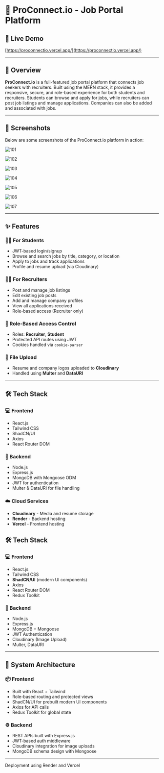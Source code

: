 # 👔 ProConnect.io - Job Portal Platform

## 🚀 Live Demo
[https://proconnectio.vercel.app/](https://proconnectio.vercel.app/)

---

## 📌 Overview

**ProConnect.io** is a full-featured job portal platform that connects job seekers with recruiters. Built using the MERN stack, it provides a responsive, secure, and role-based experience for both students and recruiters. Students can browse and apply for jobs, while recruiters can post job listings and manage applications. Companies can also be added and associated with jobs.

---

## 📸 Screenshots

Below are some screenshots of the ProConnect.io platform in action:

![101](client/public/assets/101.jpg)

![102](client/public/assets/102.jpg)

![103](client/public/assets/103.jpg)

![104](client/public/assets/104.jpg)

![105](client/public/assets/105.jpg)

![106](client/public/assets/106.jpg)

![107](client/public/assets/107.jpg)

---

## ✨ Features

### 👨‍🎓 For Students
- JWT-based login/signup
- Browse and search jobs by title, category, or location
- Apply to jobs and track applications
- Profile and resume upload (via Cloudinary)

### 🧑‍💼 For Recruiters
- Post and manage job listings
- Edit existing job posts
- Add and manage company profiles
- View all applications received
- Role-based access (Recruiter only)

### 🔐 Role-Based Access Control
- Roles: **Recruiter**, **Student**
- Protected API routes using JWT
- Cookies handled via `cookie-parser`

### 📂 File Upload
- Resume and company logos uploaded to **Cloudinary**
- Handled using **Multer** and **DataURI**

---

## 🛠️ Tech Stack

### 💻 Frontend
- React.js
- Tailwind CSS
- ShadCN/UI 
- Axios
- React Router DOM

### 🔧 Backend
- Node.js
- Express.js
- MongoDB with Mongoose ODM
- JWT for authentication
- Multer & DataURI for file handling

### ☁️ Cloud Services
- **Cloudinary** - Media and resume storage
- **Render** - Backend hosting
- **Vercel** - Frontend hosting

## 🛠️ Tech Stack

### 💻 Frontend
- React.js
- Tailwind CSS
- **ShadCN/UI** (modern UI components)
- Axios
- React Router DOM
- Redux Toolkit

### 🔧 Backend
- Node.js
- Express.js
- MongoDB + Mongoose
- JWT Authentication
- Cloudinary (Image Upload)
- Multer, DataURI

---

## 🧩 System Architecture

### 📦 Frontend
- Built with React + Tailwind
- Role-based routing and protected views
- ShadCN/UI for prebuilt modern UI components
- Axios for API calls
- Redux Toolkit for global state

### ⚙️ Backend
- REST APIs built with Express.js
- JWT-based auth middleware
- Cloudinary integration for image uploads
- MongoDB schema design with Mongoose

---



Deployment using Render and Vercel


